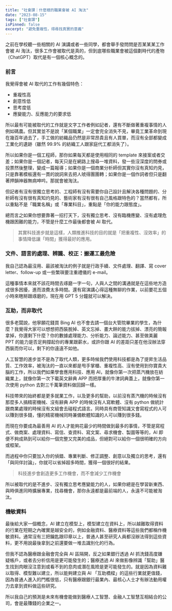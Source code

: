 ```yaml
---
title: "社會課｜什麼樣的職業會被 AI 淘汰"
date: "2023-08-15"
tags: ["社會課"]
isPinned: false
excerpt: "避免重複性，得尋找真實的意義"
---
```


之前在學校聽一些相關的 AI 演講或者一些同學，都會舉手發問問是否某某某工作會被 AI 淘汰，很多工作會被取代是真的，但到底哪些職業會被這個劃時代的產物（ChatGPT）取代是有一個核心概念的。

### 前言

我覺得會被 AI 取代的工作有幾個特色：

- 重複性高
- 創意性低
- 思考度低
- 應變能力、反應能力的要求低

所以最有可能被取代的工作就是文字工作者例如記者，還有不斷做著重複事情的人例如碼農。但其實並不是說「某個職業」一定會完全消失不見，畢竟工業革命到現在幾百年過去了，手工做的紡織品仍然是非常昂貴且有人買單，而沒有全部都變成工業化的遺跡（雖然 99.9% 的紡織工人跟家庭代工都消失了）。

所以如果你是一個工程師，那你如果每天都是使用相同的 template 來接案或者交差；如果你是一個記者，每天只是在網路上搜尋一堆資料，發一些沒深度的問券或投票然後整理，變成一篇報導；如果你是一個商業分析師但其實你沒有真知灼見，只是靠著模板還有一貫的說詞來去把人唬得團團轉；如果你是一個作詞者但只是翻著押韻神器無病呻吟。那就會被淘汰。

但記者有沒有很獨立思考的、工程師有沒有需要你自己設計且解決各種問題的、分析師有沒有很有真知灼見的、藝術家有沒有很有自己風格跟特色的？當然都有，所以重點不是「職業名稱」或「專業科目」，重點是「你的能力跟態度」。

總而言之如果你想要靠著一招打天下，沒有獨立思考、沒有臨機應變、沒有處理危機跟困難的能力，不管是什麼工作最後都會被 AI 取代。

> 其實科技進步就是這樣，人類推進科技的目的就是「把重複性、沒效率」的事情降低讓「時間」獲得最好的應用。

### 文件、語言的處理、辨識、校正：搬運工最危險

我自己認為最沒用、最該被淘汰的例子就是行政手續、文件處理、翻譯、寫 cover letter、follow-up 或一些繁瑣要注重禮儀的 e-mail。

這種事情本來就不該花時間去琢磨一字一句，人與人之間的溝通就是在這些地方造成很多困擾，進而浪費太多時間。還有寫演講心得這種無聊的作業，以前要花五個小時來瞎掰跟琢磨的，現在用 GPT 5 分鐘就可以解決。

### 互助，而非取代

很多老闆說，他寧願花錢買 Bing AI 也不會去請一個台大管院畢業的學生，為什麼？我覺得大家可以想想把西裝脫掉、英文忘掉、畫大餅的能力拔掉、漂亮的簡報拿掉，你還剩下什麼？你的數據處理能力、分析能力、論述能力、甚至做美麗 PPT 的能力是否足夠撐起你的專業跟薪水，或許你跟 AI 的差距只差在他沒辦法穿西裝而你可以，剩下的你遠遠不如他。

人工智慧的進步並不是為了取代人類，更多時候我們使用科技都是為了提昇生活品質、工作效率，被淘汰的一直以來都是甩手掌櫃、重複性高、沒有使用到你寶貴大腦的工作，所以我們如果學會應用科技、應用 AI，就像你第一次把蒸汽機放在紡織業上，就像你第一次下載英文辭典 APP 而把厚重的牛津詞典蓋上，就像你第一次使用 python 去對三千萬筆資料做回歸一樣。

科技帶來的始終都是更多就業工作，以及更多的幫助，以前沒有蒸汽機的時候沒有那麼多人搞精密機械、沒有辭典 APP 的時候沒有人寫軟體、沒有 python 做統計跟商業處理的時候沒有文組會去碰程式語言。同時具有商管知識又會寫程式的人可以賺到很多錢，懂的精密機械同時兼備軟體知識的人可以賺到很多錢。

而現在你要成為最善用 AI 的人才能夠花最少的時間做到最多的事情，不管是寫程式、做商案、處理資料、寫信、查資料、寫文案、尋求機會、製圖等等的，AI 即便不夠成熟到可以給你一個完整又完美的成品，但絕對可以給你一個很明確的方向或框架。

而過程中你只要加入你的偵錯、專業判斷、修正調整、創意以及獨立的思考，還有「與同伴討論」，你就可以省掉超多時間，獲得一個很好的結果。

> 科技進步會創造更多工作機會，而不會減少工作機會

所以被取代的是不進步、沒有獨立思考應變能力的人，如果你總是在學習新東西、與時俱進同時擴展專業，找尋機會，那你永遠都是最前端的人，永遠不可能被淘汰。

### 機敏資料

最後給大家一個概念，AI 建立在模型上，模型建立在資料上，所以越難取得資料的行業在短期之內確實是越安全的，例如金融資料、醫療資料等這些我們都稱作機敏資料。通常沒有三把鑰匙跟印章以上，普通人甚至研究人員都沒辦法得到這些資料，更不用說最後拿到之前還要做一堆去識別化的行為。

但我不認為醫療跟金融會完全與 AI 區隔開，反之如果銀行透過 AI 抓洗錢高度嫌疑帳戶，或者去分析信用是更可能發生的；醫療透過 AI 來做影像辨識「幫助」醫生找到肉眼沒注意到或看不到的息肉或潛在風險是更可能發生的。就是因為資料難以取得、模型難以建立，所以能夠建立與 AI 「互助橋樑」的這些行業就更值錢，因為普通人進入的門檻很低，只有醫療跟銀行最業內、最核心人士才有辦法動用權力去拿到資料做這些研究。

所以我自己的預測是未來有機會能做到醫療人工智慧、金融人工智慧互相結合的公司，會是最賺錢的企業之一。
